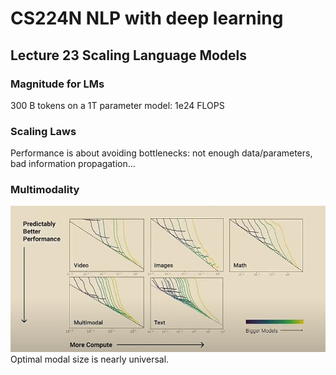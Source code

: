 # CS224N NLP with deep learning
## Lecture 23 Scaling Language Models
### Magnitude for LMs
300 B tokens on a 1T parameter model: 1e24 FLOPS
### Scaling Laws
Performance is about avoiding bottlenecks: not enough data/parameters, bad information propagation...
### Multimodality
![](../images/cs224n/35.png)
Optimal modal size is nearly universal. 